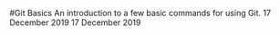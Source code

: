 #Git Basics
An introduction to a few basic commands for using Git.
17 December 2019
17 December 2019
